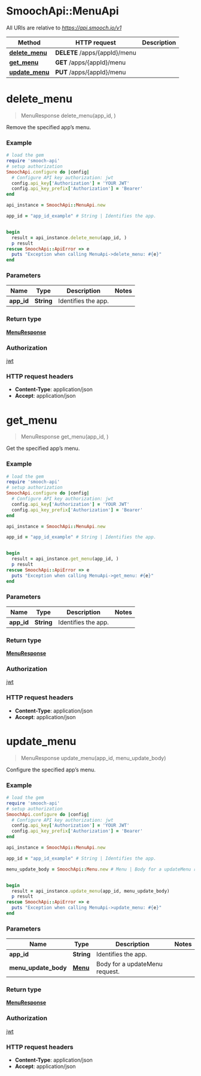 # SmoochApi::MenuApi

All URIs are relative to *https://api.smooch.io/v1*

Method | HTTP request | Description
------------- | ------------- | -------------
[**delete_menu**](MenuApi.md#delete_menu) | **DELETE** /apps/{appId}/menu | 
[**get_menu**](MenuApi.md#get_menu) | **GET** /apps/{appId}/menu | 
[**update_menu**](MenuApi.md#update_menu) | **PUT** /apps/{appId}/menu | 


# **delete_menu**
> MenuResponse delete_menu(app_id, )



Remove the specified app’s menu.

### Example
```ruby
# load the gem
require 'smooch-api'
# setup authorization
SmoochApi.configure do |config|
  # Configure API key authorization: jwt
  config.api_key['Authorization'] = 'YOUR JWT'
  config.api_key_prefix['Authorization'] = 'Bearer'
end

api_instance = SmoochApi::MenuApi.new

app_id = "app_id_example" # String | Identifies the app.


begin
  result = api_instance.delete_menu(app_id, )
  p result
rescue SmoochApi::ApiError => e
  puts "Exception when calling MenuApi->delete_menu: #{e}"
end
```

### Parameters

Name | Type | Description  | Notes
------------- | ------------- | ------------- | -------------
 **app_id** | **String**| Identifies the app. | 

### Return type

[**MenuResponse**](MenuResponse.md)

### Authorization

[jwt](../README.md#jwt)

### HTTP request headers

 - **Content-Type**: application/json
 - **Accept**: application/json



# **get_menu**
> MenuResponse get_menu(app_id, )



Get the specified app’s menu.

### Example
```ruby
# load the gem
require 'smooch-api'
# setup authorization
SmoochApi.configure do |config|
  # Configure API key authorization: jwt
  config.api_key['Authorization'] = 'YOUR JWT'
  config.api_key_prefix['Authorization'] = 'Bearer'
end

api_instance = SmoochApi::MenuApi.new

app_id = "app_id_example" # String | Identifies the app.


begin
  result = api_instance.get_menu(app_id, )
  p result
rescue SmoochApi::ApiError => e
  puts "Exception when calling MenuApi->get_menu: #{e}"
end
```

### Parameters

Name | Type | Description  | Notes
------------- | ------------- | ------------- | -------------
 **app_id** | **String**| Identifies the app. | 

### Return type

[**MenuResponse**](MenuResponse.md)

### Authorization

[jwt](../README.md#jwt)

### HTTP request headers

 - **Content-Type**: application/json
 - **Accept**: application/json



# **update_menu**
> MenuResponse update_menu(app_id, menu_update_body)



Configure the specified app’s menu.

### Example
```ruby
# load the gem
require 'smooch-api'
# setup authorization
SmoochApi.configure do |config|
  # Configure API key authorization: jwt
  config.api_key['Authorization'] = 'YOUR JWT'
  config.api_key_prefix['Authorization'] = 'Bearer'
end

api_instance = SmoochApi::MenuApi.new

app_id = "app_id_example" # String | Identifies the app.

menu_update_body = SmoochApi::Menu.new # Menu | Body for a updateMenu request.


begin
  result = api_instance.update_menu(app_id, menu_update_body)
  p result
rescue SmoochApi::ApiError => e
  puts "Exception when calling MenuApi->update_menu: #{e}"
end
```

### Parameters

Name | Type | Description  | Notes
------------- | ------------- | ------------- | -------------
 **app_id** | **String**| Identifies the app. | 
 **menu_update_body** | [**Menu**](Menu.md)| Body for a updateMenu request. | 

### Return type

[**MenuResponse**](MenuResponse.md)

### Authorization

[jwt](../README.md#jwt)

### HTTP request headers

 - **Content-Type**: application/json
 - **Accept**: application/json



